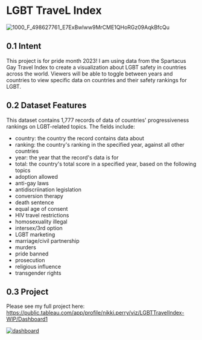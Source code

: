 # LGBT TraveL Index

![1000_F_498627761_E7ExBwIww9MrCME1QHoRGz09AqkBfcQu](https://github.com/hnperry/lgbttravelindex/assets/116209783/f269b096-fece-4f96-b1d8-19c35c0a95c7)

## 0.1 Intent
This project is for pride month 2023! I am using data from the Spartacus Gay Travel Index to create a visualization about LGBT safety in countries across the world. Viewers will be able to toggle between years and countries to view specific data on countries and their safety rankings for LGBT.

## 0.2 Dataset Features
This dataset contains 1,777 records of data of countries' progressiveness rankings on LGBT-related topics. The fields include:
- country: the country the record contains data about
- ranking: the country's ranking in the specified year, against all other countries
- year: the year that the record's data is for
- total: the country's total score in a specified year, based on the following topics
- adoption allowed
- anti-gay laws
- antidiscriination legislation
- conversion therapy
- death sentence
- equal age of consent
- HIV travel restrictions
- homosexuality illegal
- intersex/3rd option
- LGBT marketing
- marriage/civil partnership
- murders
- pride banned
- prosecution
- religious influence
- transgender rights

## 0.3 Project
Please see my full project here: https://public.tableau.com/app/profile/nikki.perry/viz/LGBTTravelIndex-WIP/Dashboard1

<div class='tableauPlaceholder' id='viz1686241163525' style='position: relative'><noscript><a href='#'><img alt='dashboard ' src='https:&#47;&#47;public.tableau.com&#47;static&#47;images&#47;LG&#47;LGBTTravelIndex-WIP&#47;Dashboard1&#47;1_rss.png' style='border: none' /></a></noscript><object class='tableauViz'  style='display:none;'><param name='host_url' value='https%3A%2F%2Fpublic.tableau.com%2F' /> <param name='embed_code_version' value='3' /> <param name='site_root' value='' /><param name='name' value='LGBTTravelIndex-WIP&#47;Dashboard1' /><param name='tabs' value='no' /><param name='toolbar' value='yes' /><param name='static_image' value='https:&#47;&#47;public.tableau.com&#47;static&#47;images&#47;LG&#47;LGBTTravelIndex-WIP&#47;Dashboard1&#47;1.png' /> <param name='animate_transition' value='yes' /><param name='display_static_image' value='yes' /><param name='display_spinner' value='yes' /><param name='display_overlay' value='yes' /><param name='display_count' value='yes' /><param name='language' value='en-US' /></object></div>                
